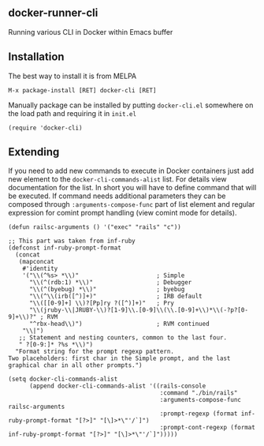 ## docker-runner-cli ##

Running various CLI in Docker within Emacs buffer

## Installation ##

The best way to install it is from MELPA

`
M-x package-install [RET] docker-cli [RET]
`

Manually package can be installed by putting `docker-cli.el` somewhere
on the load path and requiring it in `init.el`

`
(require 'docker-cli)
`

## Extending ##

If you need to add new commands to execute in Docker containers just
add new element to the `docker-cli-commands-alist` list. For details
view documentation for the list. In short you will have to define
command that will be executed. If command needs additional parameters
they can be composed through `:arguments-compose-func` part of list
element and regular expression for comint prompt handling (view comint
mode for details).

```
(defun railsc-arguments () '("exec" "rails" "c"))

;; This part was taken from inf-ruby
(defconst inf-ruby-prompt-format
  (concat
   (mapconcat
    #'identity
    '("\\(^%s> *\\)"                      ; Simple
      "\\(^(rdb:1) *\\)"                  ; Debugger
      "\\(^(byebug) *\\)"                 ; byebug
      "\\(^\\(irb([^)]+)"                 ; IRB default
      "\\([[0-9]+] \\)?[Pp]ry ?([^)]+)"   ; Pry
      "\\(jruby-\\|JRUBY-\\)?[1-9]\\.[0-9]\\(\\.[0-9]+\\)*\\(-?p?[0-9]+\\)?" ; RVM
      "^rbx-head\\)")                     ; RVM continued
    "\\|")
   ;; Statement and nesting counters, common to the last four.
   " ?[0-9:]* ?%s *\\)")
  "Format string for the prompt regexp pattern.
Two placeholders: first char in the Simple prompt, and the last
graphical char in all other prompts.")

(setq docker-cli-commands-alist
      (append docker-cli-commands-alist '((rails-console
                                           :command "./bin/rails"
                                           :arguments-compose-func railsc-arguments
                                           :prompt-regexp (format inf-ruby-prompt-format "[?>]" "[\]>*\"'/`]")
                                           :prompt-cont-regexp (format inf-ruby-prompt-format "[?>]" "[\]>*\"'/`]")))))
```
